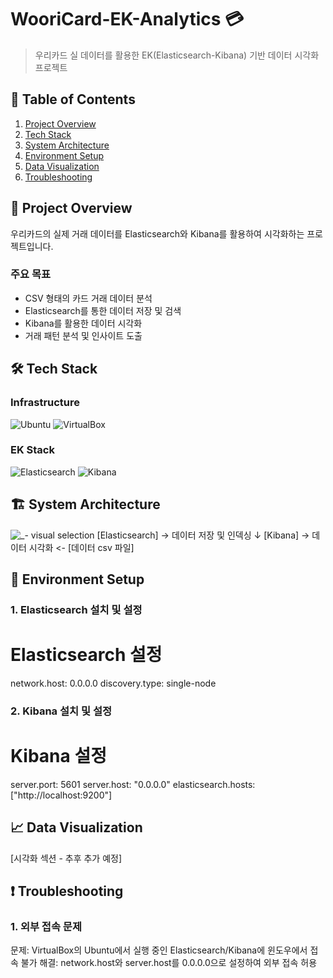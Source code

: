 # WooriCard-EK-Analytics 💳
> 우리카드 실 데이터를 활용한 EK(Elasticsearch-Kibana) 기반 데이터 시각화 프로젝트

## 📑 Table of Contents
1. [Project Overview](#-project-overview)
2. [Tech Stack](#-tech-stack)
3. [System Architecture](#-system-architecture)
4. [Environment Setup](#-environment-setup)
5. [Data Visualization](#-data-visualization)
6. [Troubleshooting](#troubleshooting)

## 🎯 Project Overview
우리카드의 실제 거래 데이터를 Elasticsearch와 Kibana를 활용하여 시각화하는 프로젝트입니다.

### 주요 목표
- CSV 형태의 카드 거래 데이터 분석
- Elasticsearch를 통한 데이터 저장 및 검색
- Kibana를 활용한 데이터 시각화
- 거래 패턴 분석 및 인사이트 도출

## 🛠 Tech Stack
### Infrastructure
![Ubuntu](https://img.shields.io/badge/Ubuntu%2024.04%20LTS-E95420?style=for-the-badge&logo=ubuntu&logoColor=white)
![VirtualBox](https://img.shields.io/badge/VirtualBox-183A61?style=for-the-badge&logo=virtualbox&logoColor=white)

### EK Stack
![Elasticsearch](https://img.shields.io/badge/Elasticsearch%207.11.1-005571?style=for-the-badge&logo=elasticsearch&logoColor=white)
![Kibana](https://img.shields.io/badge/Kibana%207.11.1-005571?style=for-the-badge&logo=kibana&logoColor=white)

## 🏗 System Architecture
![_- visual selection](https://github.com/user-attachments/assets/76f59835-be1a-43a1-ba32-dc24b78ef82a)
[Elasticsearch] → 데이터 저장 및 인덱싱
     ↓
[Kibana] → 데이터 시각화 <- [데이터 csv 파일]

## 🔧 Environment Setup
### 1. Elasticsearch 설치 및 설정
# Elasticsearch 설정
network.host: 0.0.0.0
discovery.type: single-node

### 2. Kibana 설치 및 설정
# Kibana 설정
server.port: 5601
server.host: "0.0.0.0"
elasticsearch.hosts: ["http://localhost:9200"]


## 📈 Data Visualization
[시각화 섹션 - 추후 추가 예정]

## ❗ Troubleshooting
### 1. 외부 접속 문제
문제: VirtualBox의 Ubuntu에서 실행 중인 Elasticsearch/Kibana에 윈도우에서 접속 불가
해결: network.host와 server.host를 0.0.0.0으로 설정하여 외부 접속 허용
